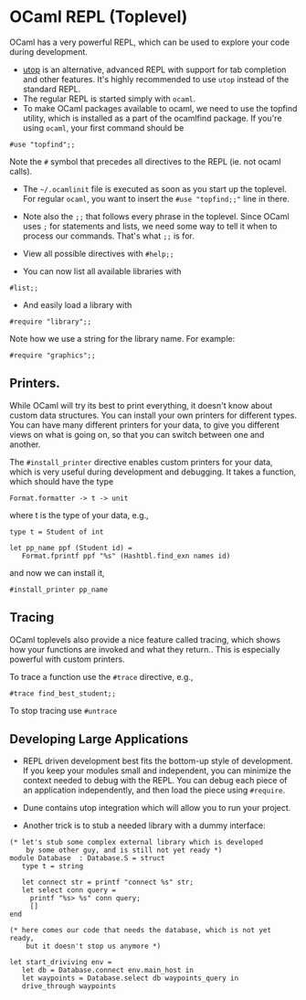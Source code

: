 # OCaml REPL (Toplevel)

OCaml has a very powerful REPL, which can be used to explore your code during development.

* [utop](https://github.com/ocaml-community/utop)
is an alternative, advanced REPL with support for tab completion and other features.
It's highly recommended to use `utop` instead of the standard REPL.
* The regular REPL is started simply with `ocaml`.
* To make OCaml packages available to ocaml, we need to use the topfind utility,
which is installed as a part of the ocamlfind package.
If you're using `ocaml`, your first command should be

```
#use "topfind";;
```
Note the `#` symbol that precedes all directives to the REPL (ie. not ocaml calls).

* The `~/.ocamlinit` file is executed as soon as you start up the toplevel.
For regular `ocaml`, you want to insert the `#use "topfind;;"` line in there.

* Note also the `;;` that follows every phrase in the toplevel.
Since OCaml uses `;` for statements and lists, we need some way to tell it when to process our commands.
That's what `;;` is for.

* View all possible directives with `#help;;`

* You can now list all available libraries with

```
#list;;
```

* And easily load a library with

```
#require "library";;
```

Note how we use a string for the library name. For example:

```
#require "graphics";;
```

## Printers.

While OCaml will try its best to print everything, it doesn't know about custom data structures.
You can install your own printers for different types.
You can have many different printers for your data, to give you different views on what is going on,
so that you can switch between one and another.

The `#install_printer` directive enables custom printers for your data, which is very useful during development and debugging.
It takes a function, which should have the type

```
Format.formatter -> t -> unit
```
where t is the type of your data, e.g.,

```
type t = Student of int

let pp_name ppf (Student id) = 
   Format.fprintf ppf "%s" (Hashtbl.find_exn names id)
```

and now we can install it,

```
#install_printer pp_name
```

## Tracing

OCaml toplevels also provide a nice feature called tracing,
which shows how your functions are invoked and what they return..
This is especially powerful with custom printers.

To trace a function use the `#trace` directive, e.g.,

```
#trace find_best_student;;
```

To stop tracing use `#untrace`

## Developing Large Applications

* REPL driven development best fits the bottom-up style of development.
If you keep your modules small and independent, you can minimize the context needed to debug with the REPL.
You can debug each piece of an application independently, and then load the piece using `#require`.

* Dune contains utop integration which will allow you to run your project.

* Another trick is to stub a needed library with a dummy interface:

```
(* let's stub some complex external library which is developed 
    by some other guy, and is still not yet ready *)
module Database  : Database.S = struct 
   type t = string
   
   let connect str = printf "connect %s" str; 
   let select conn query = 
     printf "%s> %s" conn query;
     []
end

(* here comes our code that needs the database, which is not yet ready,
    but it doesn't stop us anymore *)

let start_driviving env = 
   let db = Database.connect env.main_host in
   let waypoints = Database.select db waypoints_query in
   drive_through waypoints
```
